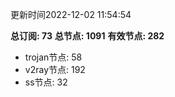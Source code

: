 更新时间2022-12-02 11:54:54

**总订阅: 73**
**总节点: 1091**
**有效节点: 282**
- trojan节点: 58
- v2ray节点: 192
- ss节点: 32
